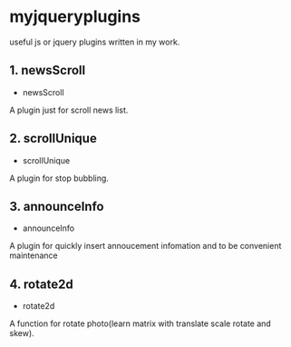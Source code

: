 # myjqueryplugins

useful js or jquery plugins written in my work.

## 1. newsScroll

* newsScroll

A plugin just for scroll news list.

## 2. scrollUnique

* scrollUnique

A plugin for stop bubbling.

## 3. announceInfo

* announceInfo

A plugin for quickly insert annoucement infomation and to be convenient maintenance

## 4. rotate2d

* rotate2d

A function for rotate photo(learn matrix with translate scale rotate and skew).
